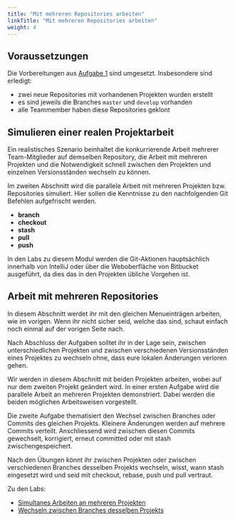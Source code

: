 ```yaml
---
title: "Mit mehreren Repositories arbeiten"
linkTitle: "Mit mehreren Repositories arbeiten"
weight: 4
---
```


## Voraussetzungen
Die Vorbereitungen aus [Aufgabe 1](../../../labs/git/vertiefung/01_team) sind umgesetzt. Insbesondere sind erledigt:

- zwei neue Repositories mit vorhandenen Projekten wurden erstellt
- es sind jeweils die Branches `master` und `develop` vorhanden
- alle Teammember haben diese Repositories geklont

## Simulieren einer realen Projektarbeit

Ein realistisches Szenario beinhaltet die konkurrierende Arbeit mehrerer Team-Mitglieder auf demselben
Repository, die Arbeit mit mehreren Projekten und die Notwendigkeit schnell zwischen den Projekten und
einzelnen Versionsständen wechseln zu können.

Im zweiten Abschnitt wird die parallele Arbeit mit mehreren Projekten bzw. Repositories simuliert.
Hier sollen die Kenntnisse zu den nachfolgenden Git Befehlen aufgefrischt werden.

- **branch**
- **checkout**
- **stash**
- **pull**
- **push**

In den Labs zu diesem Modul werden die Git-Aktionen hauptsächlich innerhalb von IntelliJ oder über 
die Weboberfläche von Bitbucket ausgeführt, da dies das in den Projekten übliche Vorgehen ist.

## Arbeit mit mehreren Repositories

In diesem Abschnitt werdet ihr mit den gleichen Menueinträgen arbeiten, wie im vorigen. Wenn ihr nicht
sicher seid, welche das sind, schaut einfach noch einmal auf der vorigen Seite nach. 

Nach Abschluss der Aufgaben solltet ihr in der Lage sein, zwischen unterschiedlichen Projekten und zwischen
verschiedenen Versionsständen eines Projektes zu wechseln ohne, dass eure lokalen Änderungen verloren gehen.

Wir werden in diesem Abschnitt mit beiden Projekten arbeiten, wobei auf nur dem zweiten Projekt 
geändert wird. In einer ersten Aufgabe wird die parallele Arbeit an mehreren Projekten demonstriert.
Dabei werden die beiden möglichen Arbeitsweisen vorgestellt.
 
Die zweite Aufgabe thematisiert den Wechsel zwischen Branches oder Commits des gleichen Projekts.
Kleinere Änderungen werden auf mehrere Commits verteilt. Anschliessend wird zwischen diesen Commits
gewechselt, korrigiert, erneut committed oder mit stash zwischengespeichert.

Nach den Übungen könnt ihr zwischen Projekten oder zwischen verschiedenen Branches desselben Projekts
wechseln, wisst, wann stash eingesetzt wird und seid mit checkout, rebase, push und pull vertraut.

Zu den Labs:
- [Simultanes Arbeiten an mehreren Projekten](../../../labs/git/vertiefung/05_project-switch)
- [Wechseln zwischen Branches desselben Projekts](../../../labs/git/vertiefung/06_branch-switch)

